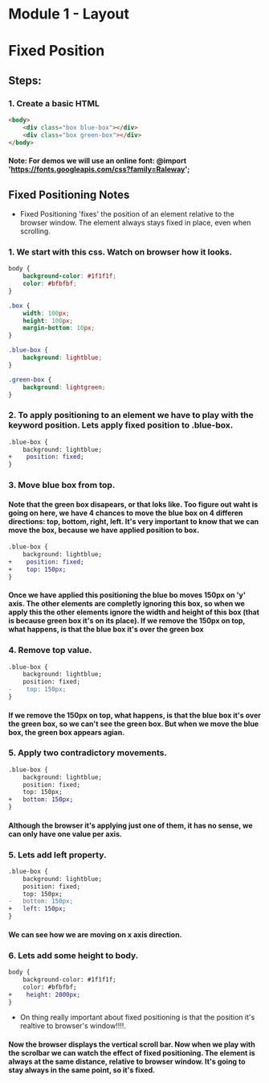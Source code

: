 # Module 1 - Layout

# Fixed Position

## Steps:

### 1. Create a basic HTML

```html
<body>
    <div class="box blue-box"></div>
    <div class="box green-box"></div>
</body>
``` 
#### Note: For demos we will use an online font: @import 'https://fonts.googleapis.com/css?family=Raleway';

## Fixed Positioning Notes

* Fixed Positioning 'fixes' the position of an element relative to the browser window. The element always stays fixed in place, even when scrolling. 

### 1. We start with this css. Watch on browser how it looks.

```css
body {
    background-color: #1f1f1f;
    color: #bfbfbf;
}

.box {
    width: 100px;
    height: 100px;
    margin-bottom: 10px;
}

.blue-box {
    background: lightblue;
}

.green-box {
    background: lightgreen;
}

```

### 2. To apply positioning to an element we have to play with the keyword position. Lets apply fixed position to .blue-box.

```diff
.blue-box {
    background: lightblue;
+    position: fixed;
}
```  

### 3. Move blue box from top.

#### Note that the green box disapears, or that loks like. Too figure out waht is going on here, we have 4 chances to move the blue box on 4 differen directions: top, bottom, right, left. It's very important to know that we can move the box, because we have applied position to box.


```diff
.blue-box {
    background: lightblue;
+    position: fixed;
+    top: 150px;
}
```  
#### Once we have applied this positioning the blue bo moves 150px on 'y' axis. The other elements are completly ignoring this box, so when we apply this the other elements ignore the width and height of this box (that is because green box it's on its place). If we remove the 150px on top, what happens, is that the blue box it's over the green box

### 4. Remove top value.

```diff
.blue-box {
    background: lightblue;
    position: fixed;
-    top: 150px;
}
```  

#### If we remove the 150px on top, what happens, is that the blue box it's over the green box, so we can't see the green box. But when we move the blue box, the green box appears agian.

### 5. Apply two contradictory movements. 

```diff
.blue-box {
    background: lightblue;
    position: fixed;
    top: 150px;
+   bottom: 150px;
}
```
#### Although the browser it's applying just one of them, it has no sense, we can only have one value per axis.

### 5. Lets add left property. 

```diff
.blue-box {
    background: lightblue;
    position: fixed;
    top: 150px;
-   bottom: 150px;
+   left: 150px;
}
```
#### We can see how we are moving on x axis direction.

### 6. Lets add some height to body.

```diff
body {
    background-color: #1f1f1f;
    color: #bfbfbf;
+    height: 2000px;
}
```

* On thing really important about fixed positioning is that the position it's realtive to browser's window!!!!.

#### Now the browser displays the vertical scroll bar. Now  when we play with the scrolbar we can watch the effect of fixed positioning. The element is always at the same distance, relative to browser window. It's going to stay always in the same point, so it's fixed. 